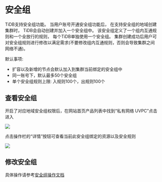 

# 安全组

TiDB支持安全组功能。 当用户账号开通安全组功能后， 在支持安全组的地域创建集群时， TiDB会自动创建并加入一个安全组中。 该安全组定义了一个组内互通规则和一个全放行的规则， 每个TiDB单独使用一个安全组。 集群创建成功后用户可对安全组规则进行修改以满足需求(不要修改组内互通规则，否则会导致集群之间网络不通)。

默认事项:

- 扩容以及新增的节点会默认加入到集群当前绑定的安全组中
- 同一账号下，默认最多50个安全组
- 单个安全组规则上限: 入规则100个，出规则100个 

## 查看安全组

开启了对应地域安全组权限后，在网站首页产品列表中找到“私有网络 UVPC”点击进入

![](http://tidb-docs.cn-bj.ufileos.com/secgroup1.png)

点击操作栏的“详情”按钮可查看当前此安全组绑定的资源以及安全规则

![](http://tidb-docs.cn-bj.ufileos.com/secgroup2.png)

## 修改安全组

具体操作请参考[安全组操作文档](https://docs.ucloud.cn/vpc/introduction/secgroup)

